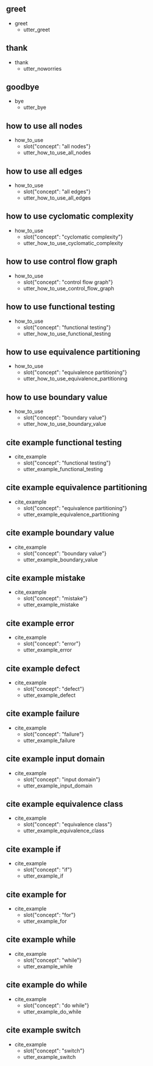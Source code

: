 ## greet
* greet
  - utter_greet

## thank
* thank
  - utter_noworries

## goodbye
* bye
  - utter_bye
  
<!--Intent HOW TO USE
Template:
## how to use NAME
* how_to_use
  - slot{"concept": "NAME"}
  - utter_how_to_use_NAME
-->
## how to use all nodes
* how_to_use
  - slot{"concept": "all nodes"}
  - utter_how_to_use_all_nodes
  
## how to use all edges
* how_to_use
  - slot{"concept": "all edges"}
  - utter_how_to_use_all_edges

## how to use cyclomatic complexity
* how_to_use
  - slot{"concept": "cyclomatic complexity"}
  - utter_how_to_use_cyclomatic_complexity

## how to use control flow graph
* how_to_use
  - slot{"concept": "control flow graph"}
  - utter_how_to_use_control_flow_graph

## how to use functional testing
* how_to_use
  - slot{"concept": "functional testing"}
  - utter_how_to_use_functional_testing

## how to use equivalence partitioning
* how_to_use
  - slot{"concept": "equivalence partitioning"}
  - utter_how_to_use_equivalence_partitioning
  
## how to use boundary value
* how_to_use
  - slot{"concept": "boundary value"}
  - utter_how_to_use_boundary_value

<!--Intent CITE EXAMPLE
Template:
## cite example NAME
* cite_example
  - slot{"concept": "NAME"}
  - utter_example_NAME
-->
## cite example functional testing
* cite_example
  - slot{"concept": "functional testing"}
  - utter_example_functional_testing
  
## cite example equivalence partitioning
* cite_example
  - slot{"concept": "equivalence partitioning"}
  - utter_example_equivalence_partitioning
  
## cite example boundary value
* cite_example
  - slot{"concept": "boundary value"}
  - utter_example_boundary_value

## cite example mistake
* cite_example
  - slot{"concept": "mistake"}
  - utter_example_mistake

## cite example error
* cite_example
  - slot{"concept": "error"}
  - utter_example_error

## cite example defect
* cite_example
  - slot{"concept": "defect"}
  - utter_example_defect
  
## cite example failure
* cite_example
  - slot{"concept": "failure"}
  - utter_example_failure
  
## cite example input domain
* cite_example
  - slot{"concept": "input domain"}
  - utter_example_input_domain
  
## cite example equivalence class
* cite_example
  - slot{"concept": "equivalence class"}
  - utter_example_equivalence_class

## cite example if
* cite_example
  - slot{"concept": "if"}
  - utter_example_if

## cite example for
* cite_example
  - slot{"concept": "for"}
  - utter_example_for

## cite example while
* cite_example
  - slot{"concept": "while"}
  - utter_example_while

## cite example do while
* cite_example
  - slot{"concept": "do while"}
  - utter_example_do_while

## cite example switch
* cite_example
  - slot{"concept": "switch"}
  - utter_example_switch
  
